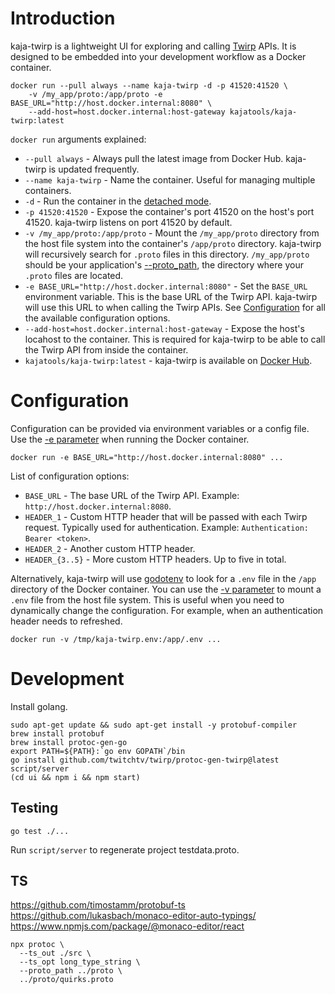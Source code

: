 # Introduction

kaja-twirp is a lightweight UI for exploring and calling [Twirp](https://github.com/twitchtv/twirp) APIs. It is designed to be embedded into your
development workflow as a Docker container.

```
docker run --pull always --name kaja-twirp -d -p 41520:41520 \
    -v /my_app/proto:/app/proto -e BASE_URL="http://host.docker.internal:8080" \
    --add-host=host.docker.internal:host-gateway kajatools/kaja-twirp:latest
```

`docker run` arguments explained:

- `--pull always` - Always pull the latest image from Docker Hub. kaja-twirp is updated frequently.
- `--name kaja-twirp` - Name the container. Useful for managing multiple containers.
- `-d` - Run the container in the [detached mode](https://docs.docker.com/engine/reference/run/#detached--d).
- `-p 41520:41520` - Expose the container's port 41520 on the host's port 41520. kaja-twirp listens on port 41520 by default.
- `-v /my_app/proto:/app/proto` - Mount the `/my_app/proto` directory from the host file system into the container's `/app/proto` directory. kaja-twirp will recursively search for `.proto` files in this directory. `/my_app/proto` should be your application's [--proto_path](https://protobuf.dev/reference/cpp/api-docs/google.protobuf.compiler.command_line_interface/), the directory where your `.proto` files are located.
- `-e BASE_URL="http://host.docker.internal:8080"` - Set the `BASE_URL` environment variable. This is the base URL of the Twirp API. kaja-twirp will use this URL to when calling the Twirp APIs. See [Configuration](#configuration) for all the available configuration options.
- `--add-host=host.docker.internal:host-gateway` - Expose the host's locahost to the container. This is required for kaja-twirp to be able to call the Twirp API from inside the container.
- `kajatools/kaja-twirp:latest` - kaja-twirp is available on [Docker Hub](https://hub.docker.com/r/kajatools/kaja-twirp).

# Configuration

Configuration can be provided via environment variables or a config file. Use the [-e parameter](https://docs.docker.com/engine/reference/commandline/run/#env) when running the Docker container.

```
docker run -e BASE_URL="http://host.docker.internal:8080" ...
```

List of configuration options:

- `BASE_URL` - The base URL of the Twirp API. Example: `http://host.docker.internal:8080`.
- `HEADER_1` - Custom HTTP header that will be passed with each Twirp request. Typically used for authentication. Example: `Authentication: Bearer <token>`.
- `HEADER_2` - Another custom HTTP header.
- `HEADER_{3..5}` - More custom HTTP headers. Up to five in total.

Alternatively, kaja-twirp will use [godotenv](https://github.com/joho/godotenv) to look for a `.env` file in the `/app` directory of the Docker container. You can use the [-v parameter](https://docs.docker.com/engine/reference/commandline/run/#volume) to mount a `.env` file from the host file system. This is useful when
you need to dynamically change the configuration. For example, when an authentication header needs to refreshed.

```
docker run -v /tmp/kaja-twirp.env:/app/.env ...
```

# Development

Install golang.

```
sudo apt-get update && sudo apt-get install -y protobuf-compiler
brew install protobuf
brew install protoc-gen-go
export PATH=${PATH}:`go env GOPATH`/bin
go install github.com/twitchtv/twirp/protoc-gen-twirp@latest
script/server
(cd ui && npm i && npm start)
```

## Testing

```
go test ./...
```

Run `script/server` to regenerate project testdata.proto.

## TS

https://github.com/timostamm/protobuf-ts
https://github.com/lukasbach/monaco-editor-auto-typings/
https://www.npmjs.com/package/@monaco-editor/react

```
npx protoc \
  --ts_out ./src \
  --ts_opt long_type_string \
  --proto_path ../proto \
  ../proto/quirks.proto
```
